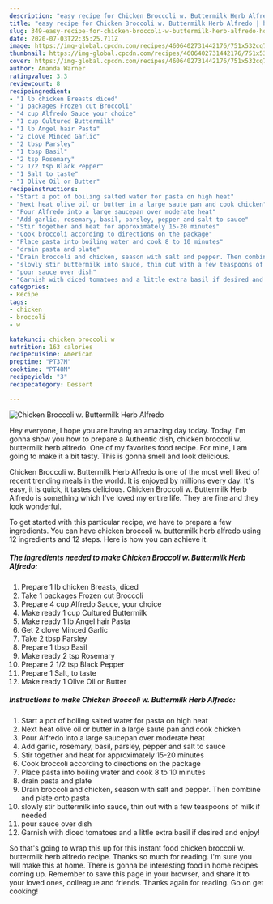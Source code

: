 ```yaml
---
description: "easy recipe for Chicken Broccoli w. Buttermilk Herb Alfredo | how to make easy Chicken Broccoli w. Buttermilk Herb Alfredo"
title: "easy recipe for Chicken Broccoli w. Buttermilk Herb Alfredo | how to make easy Chicken Broccoli w. Buttermilk Herb Alfredo"
slug: 349-easy-recipe-for-chicken-broccoli-w-buttermilk-herb-alfredo-how-to-make-easy-chicken-broccoli-w-buttermilk-herb-alfredo
date: 2020-07-03T22:35:25.711Z
image: https://img-global.cpcdn.com/recipes/4606402731442176/751x532cq70/chicken-broccoli-w-buttermilk-herb-alfredo-recipe-main-photo.jpg
thumbnail: https://img-global.cpcdn.com/recipes/4606402731442176/751x532cq70/chicken-broccoli-w-buttermilk-herb-alfredo-recipe-main-photo.jpg
cover: https://img-global.cpcdn.com/recipes/4606402731442176/751x532cq70/chicken-broccoli-w-buttermilk-herb-alfredo-recipe-main-photo.jpg
author: Amanda Warner
ratingvalue: 3.3
reviewcount: 8
recipeingredient:
- "1 lb chicken Breasts diced"
- "1 packages Frozen cut Broccoli"
- "4 cup Alfredo Sauce your choice"
- "1 cup Cultured Buttermilk"
- "1 lb Angel hair Pasta"
- "2 clove Minced Garlic"
- "2 tbsp Parsley"
- "1 tbsp Basil"
- "2 tsp Rosemary"
- "2 1/2 tsp Black Pepper"
- "1 Salt to taste"
- "1 Olive Oil or Butter"
recipeinstructions:
- "Start a pot of boiling salted water for pasta on high heat"
- "Next heat olive oil or butter in a large saute pan and cook chicken"
- "Pour Alfredo into a large saucepan over moderate heat"
- "Add garlic, rosemary, basil, parsley, pepper and salt to sauce"
- "Stir together and heat for approximately 15-20 minutes"
- "Cook broccoli according to directions on the package"
- "Place pasta into boiling water and cook 8 to 10 minutes"
- "drain pasta and plate"
- "Drain broccoli and chicken, season with salt and pepper. Then combine and plate onto pasta"
- "slowly stir buttermilk into sauce, thin out with a few teaspoons of milk if needed"
- "pour sauce over dish"
- "Garnish with diced tomatoes and a little extra basil if desired and enjoy!"
categories:
- Recipe
tags:
- chicken
- broccoli
- w

katakunci: chicken broccoli w 
nutrition: 163 calories
recipecuisine: American
preptime: "PT37M"
cooktime: "PT48M"
recipeyield: "3"
recipecategory: Dessert

---
```



![Chicken Broccoli w. Buttermilk Herb Alfredo](https://img-global.cpcdn.com/recipes/4606402731442176/751x532cq70/chicken-broccoli-w-buttermilk-herb-alfredo-recipe-main-photo.jpg)

Hey everyone, I hope you are having an amazing day today. Today, I'm gonna show you how to prepare a Authentic dish, chicken broccoli w. buttermilk herb alfredo. One of my favorites food recipe. For mine, I am going to make it a bit tasty. This is gonna smell and look delicious.

Chicken Broccoli w. Buttermilk Herb Alfredo is one of the most well liked of recent trending meals in the world. It is enjoyed by millions every day. It's easy, it is quick, it tastes delicious. Chicken Broccoli w. Buttermilk Herb Alfredo is something which I've loved my entire life. They are fine and they look wonderful.




To get started with this particular recipe, we have to prepare a few ingredients. You can have chicken broccoli w. buttermilk herb alfredo using 12 ingredients and 12 steps. Here is how you can achieve it.

<!--inarticleads1-->

##### The ingredients needed to make Chicken Broccoli w. Buttermilk Herb Alfredo:

1. Prepare 1 lb chicken Breasts, diced
1. Take 1 packages Frozen cut Broccoli
1. Prepare 4 cup Alfredo Sauce, your choice
1. Make ready 1 cup Cultured Buttermilk
1. Make ready 1 lb Angel hair Pasta
1. Get 2 clove Minced Garlic
1. Take 2 tbsp Parsley
1. Prepare 1 tbsp Basil
1. Make ready 2 tsp Rosemary
1. Prepare 2 1/2 tsp Black Pepper
1. Prepare 1 Salt, to taste
1. Make ready 1 Olive Oil or Butter




<!--inarticleads2-->

##### Instructions to make Chicken Broccoli w. Buttermilk Herb Alfredo:

1. Start a pot of boiling salted water for pasta on high heat
1. Next heat olive oil or butter in a large saute pan and cook chicken
1. Pour Alfredo into a large saucepan over moderate heat
1. Add garlic, rosemary, basil, parsley, pepper and salt to sauce
1. Stir together and heat for approximately 15-20 minutes
1. Cook broccoli according to directions on the package
1. Place pasta into boiling water and cook 8 to 10 minutes
1. drain pasta and plate
1. Drain broccoli and chicken, season with salt and pepper. Then combine and plate onto pasta
1. slowly stir buttermilk into sauce, thin out with a few teaspoons of milk if needed
1. pour sauce over dish
1. Garnish with diced tomatoes and a little extra basil if desired and enjoy!




So that's going to wrap this up for this instant food chicken broccoli w. buttermilk herb alfredo recipe. Thanks so much for reading. I'm sure you will make this at home. There is gonna be interesting food in home recipes coming up. Remember to save this page in your browser, and share it to your loved ones, colleague and friends. Thanks again for reading. Go on get cooking!
